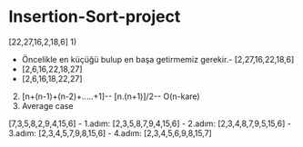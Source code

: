 # Insertion-Sort-project

[22,27,16,2,18,6] 
1) 
  - Öncelikle en küçüğü bulup en başa getirmemiz gerekir.- [2,27,16,22,18,6]
  - [2,6,16,22,18,27]
  - [2,6,16,18,22,27]
  
 2)  [n+(n-1)+(n-2)+.....+1]-- [n.(n+1)]/2-- O(n-kare)
 3) Average case

[7,3,5,8,2,9,4,15,6] -
1.adım: [2,3,5,8,7,9,4,15,6] -
2.adım: [2,3,4,8,7,9,5,15,6] -
3.adım: [2,3,4,5,7,9,8,15,6] -
4.adım: [2,3,4,5,6,9,8,15,7]


   
